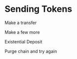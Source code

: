 Sending Tokens
==============

Make a transfer

Make a few more

Existential Deposit

Purge chain and try again
